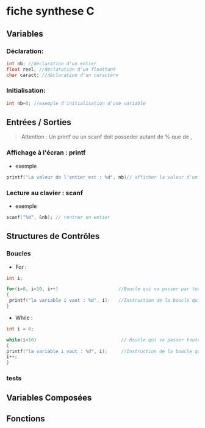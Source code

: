 # fiche synthese C

## Variables

### Déclaration:

```c
int nb; //déclaration d'un entier
float reel; //déclaration d'un floattant
char caract; //déclaration d'un caractère
```

### Initialisation:

```c
int nb=0; //exemple d'initialisation d'une variable
```

## Entrées / Sorties
>Attention : Un printf ou un scanf doit posseder autant de % que de ,


### Affichage à l'écran : printf

* exemple
```c
printf("La valeur de l'entier est : %d", nb)// afficher la valeur d'un entier
```


### Lecture au clavier : scanf

* exemple

```c
scanf("%d", &nb); // rentrer un entier
```

## Structures de Contrôles

### Boucles 
 
* For :

```c
int i;

for(i=0, i<10, i++)                      //Boucle qui va passer par toutes les valeurs de i pour i allant de 0 à 9
{
 printf("la variable i vaut : %d", i);   //Instruction de la boucle qui affiche la valeur de i
}
```

* While :

```c
int i = 0;

while(i<10)                               // Boucle qui va passer toutes les valeurs de i jusqu'à 9
{
printf("la variable i vaut : %d", i);     //Instruction de la boucle qui affiche la valeur de i
i++;                                      
}
```



 
 
 
### tests

## Variables Composées

## Fonctions
